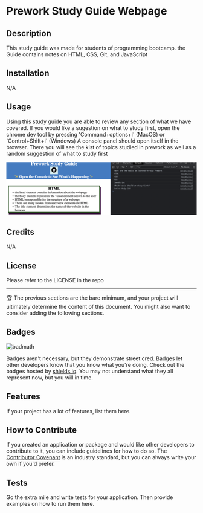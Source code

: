 # Prework Study Guide Webpage

## Description

This study guide was made for students of programming bootcamp. the Guide contains notes on HTML, CSS, Git, and JavaScript

## Installation

N/A

## Usage

Using this study guide you are able to review any section of what we have covered. If you would like a sugestion on what to study first, open the chrome dev tool by pressing 'Command+options+I' (MacOS) or 'Control+Shift+I' (Windows) A console panel should open itself in the browser. There you will see the kist of topics studied in prework as well as a random suggestion of what to study first

![alt text](assets/images/webpage.png)

## Credits

N/A

## License

Please refer to the LICENSE in the repo

---

🏆 The previous sections are the bare minimum, and your project will ultimately determine the content of this document. You might also want to consider adding the following sections.

## Badges

![badmath](https://img.shields.io/github/languages/top/nielsenjared/badmath)

Badges aren't necessary, but they demonstrate street cred. Badges let other developers know that you know what you're doing. Check out the badges hosted by [shields.io](https://shields.io/). You may not understand what they all represent now, but you will in time.

## Features

If your project has a lot of features, list them here.

## How to Contribute

If you created an application or package and would like other developers to contribute to it, you can include guidelines for how to do so. The [Contributor Covenant](https://www.contributor-covenant.org/) is an industry standard, but you can always write your own if you'd prefer.

## Tests

Go the extra mile and write tests for your application. Then provide examples on how to run them here.